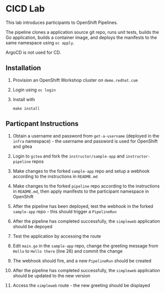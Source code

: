 # CICD Lab

This lab introduces participants to OpenShift Pipelines.

The pipeline clones a application source git repo, runs unit tests, builds the Go application, builds a container image, and deploys the manifests to the same namespace using `oc apply`.

ArgoCD is not used for CD.

## Installation

01. Provision an OpenShift Workshop cluster on `demo.redhat.com`

01. Login using `oc login`

01. Install with

		make install


## Particpant Instructions

01. Obtain a username and password from `get-a-username` (deployed in the `infra` namespace) - the username and password is used for OpenShift and gitea

01. Login to `gitea` and fork the `instructor/sample-app` and `instructor-pipeline` repos

01. Make changes to the forked `sample-app` repo and setup a webhook according to the instructions in `README.md`

01. Make changes to the forked `pipeline` repo according to the instructions in `README.md`, then apply manifests to the participant namespace in OpenShift

01. After the pipeline has been deployed, test the webhook in the forked `sample-app` repo - this should trigger a `PipelineRun`

01. After the pipeline has completed successfully, the `simpleweb` application should be depoyed

01. Test the application by accessing the route

01. Edit `main.go` in the `sample-app` repo, change the greeting message from `Hello` to `Hello there` (line 26) and commit the change

01. The webhook should fire, and a new `PipelineRun` should be created

01. After the pipeline has completed successfully, the `simpleweb` application should be updated to the new version

01. Access the `simpleweb` route - the new greeting should be displayed
